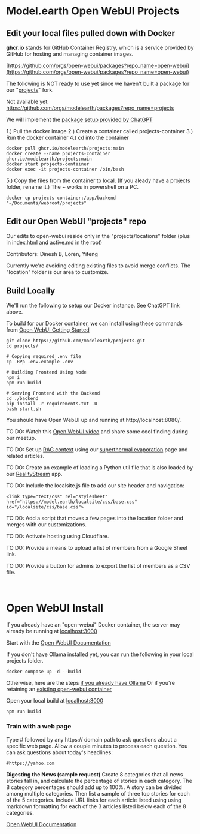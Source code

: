# Model.earth Open WebUI Projects

## Edit your local files pulled down with Docker

**ghcr.io** stands for GitHub Container Registry, which is a service provided by GitHub for hosting and managing container images.

<!--
Replaced open-webui/open-webui with modelearth/projects
Replaced open-webui-container with projects-container
-->

[https://github.com/orgs/open-webui/packages?repo_name=open-webui](https://github.com/orgs/open-webui/packages?repo_name=open-webui)

The following is NOT ready to use yet since we haven't built a package for our "[projects](https://github.com/modelearth/projects)" fork.

Not available yet:  
https://github.com/orgs/modelearth/packages?repo_name=projects

We will implement the [package setup provided by ChatGPT](https://chatgpt.com/share/2200ae05-4f33-4b1c-a1f9-57be4d18257b)

1.) Pull the docker image
2.) Create a container called projects-container
3.) Run the docker container
4.) cd into the container

	docker pull ghcr.io/modelearth/projects:main
	docker create --name projects-container ghcr.io/modelearth/projects:main
	docker start projects-container
	docker exec -it projects-container /bin/bash

5.) Copy the files from the container to local. (If you aleady have a projects folder, rename it.) The ~ works in powershell on a PC.

	docker cp projects-container:/app/backend "~/Documents/webroot/projects"

## Edit our Open WebUI "projects" repo

Our edits to open-webui reside only in the "projects/locations" folder (plus in index.html and active.md in the root) 

Contributors: Dinesh B, Loren, Yifeng

Currently we're avoiding editing existing files to avoid merge conflicts.
The "location" folder is our area to customize.


## Build Locally

We'll run the following to setup our Docker instance.  See ChatGPT link above.

To build for our Docker container, we can install using these commands from [Open WebUI Getting Started](https://docs.openwebui.com/getting-started/)

	git clone https://github.com/modelearth/projects.git
	cd projects/

	# Copying required .env file
	cp -RPp .env.example .env

	# Building Frontend Using Node
	npm i
	npm run build

	# Serving Frontend with the Backend
	cd ./backend
	pip install -r requirements.txt -U
	bash start.sh

You should have Open WebUI up and running at http://localhost:8080/.

TO DO: Watch this [Open WebUI video](https://www.youtube.com/watch?v=N-aRJe--txs) and share some cool finding during our meetup.

TO DO: Set up [RAG context](https://docs.openwebui.com/tutorial/rag/) using our [superthermal evaporation](../../evaporation-kits/) page and related articles.

TO DO: Create an example of loading a Python util file that is also loaded by our [RealityStream](../../RealityStream/) app.

TO DO: Include the localsite.js file to add our site header and navigation:

	<link type="text/css" rel="stylesheet" href="https://model.earth/localsite/css/base.css" id="/localsite/css/base.css">

TO DO: Add a script that moves a few pages into the location folder and merges with our customizations.

TO DO: Activate hosting using Cloudflare.

TO DO: Provide a means to upload a list of members from a Google Sheet link.

TO DO: Provide a button for admins to export the list of members as a CSV file.

<!--Pinecone -->
<br>

# Open WebUI Install

If you already have an "open-webui" Docker container, the server may already be running at [localhost:3000](http://localhost:3000)

Start with the [Open WebUI Documentation](https://docs.openwebui.com/)

If you don't have Ollama installed yet, you can run the following in your local projects folder.  
<!--(If you already have an "open-webui" container in Docker, delete or rename it.)-->

	docker compose up -d --build

Otherwise, here are the steps [if you already have Ollama](https://docs.openwebui.com/)
Or if you're retaining an [existing open-webui container](https://docs.openwebui.com/getting-started/)
<!--
, and using GPU Support, then run:

	docker run -d -p 3000:8080 --gpus=all -v ollama:/root/.ollama -v open-webui:/app/backend/data --name open-webui --restart always ghcr.io/open-webui/open-webui:ollama
-->

Open your local build at [localhost:3000](http://localhost:3000)

	npm run build

### Train with a web page

Type # followed by any https:// domain path to ask questions about a specific web page. 
Allow a couple minutes to process each question. You can ask questions about today's headlines:

	#https://yahoo.com

**Digesting the News (sample request)**
Create 8 categories that all news stories fall in, and calculate the percentage of stories in each category. The 8 category percentages should add up to 100%. A story can be divided among multiple categories. Then list a sample of three top stories for each of the 5 categories. Include URL links for each article listed using using markdown formatting for each of the 3 articles listed below each of the 8 categories.

<!-- npm run preview didn't have an api. flower -->

[Open WebUI Documentation](https://docs.openwebui.com/)